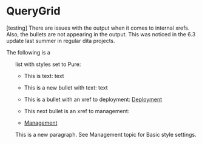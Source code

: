 # QueryGrid


[testing] There are issues with the output when it comes to internal xrefs. Also, the bullets are not appearing in the output. This was noticed in the 6.3 update last summer in regular dita projects.

The following is a <ul> list with styles set to Pure:

-   This is text: text

-   This is a new bullet with text: text

-   This is a bullet with an xref to deployment: [Deployment](wrw1640282047881.md)

-   This next bullet is an xref to management:

-   [Management](lzm1640282103875.md)


This is a new paragraph. See Management topic for Basic style settings.


